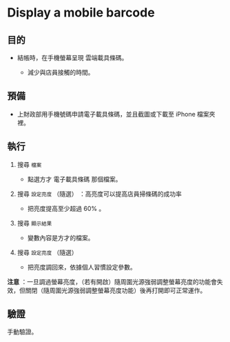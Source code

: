 # Display a mobile barcode


## 目的


* 結帳時，在手機螢幕呈現 雲端載具條碼。

  * 減少與店員接觸的時間。


## 預備


* 上財政部用手機號碼申請電子載具條碼，並且截圖或下載至 iPhone 檔案夾裡。


## 執行


1. 搜尋 `檔案`

   * 點選方才 電子載具條碼 那個檔案。


1. 搜尋 `設定亮度` （隨選） ：高亮度可以提高店員掃條碼的成功率

   * 把亮度提高至少超過 60% 。


1. 搜尋 `顯示結果`

   * 變數內容是方才的檔案。


1. 搜尋 `設定亮度` （隨選）

   * 把亮度調回來，依據個人習慣設定參數。


**注意** ：一旦調過螢幕亮度，（若有開啟）隨周圍光源強弱調整螢幕亮度的功能會失效，但關閉（隨周圍光源強弱調整螢幕亮度功能）後再打開即可正常運作。


## 驗證


手動驗證。